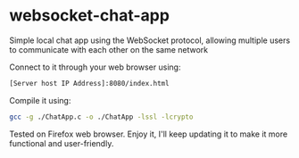 # websocket-chat-app
Simple local chat app using the WebSocket protocol, allowing multiple users to communicate with each other on the same network

Connect to it through your web browser using:
```sh
[Server host IP Address]:8080/index.html
```

Compile it using:
```sh
gcc -g ./ChatApp.c -o ./ChatApp -lssl -lcrypto
```

Tested on Firefox web browser.
Enjoy it, I'll keep updating it to make it more functional and user-friendly.
